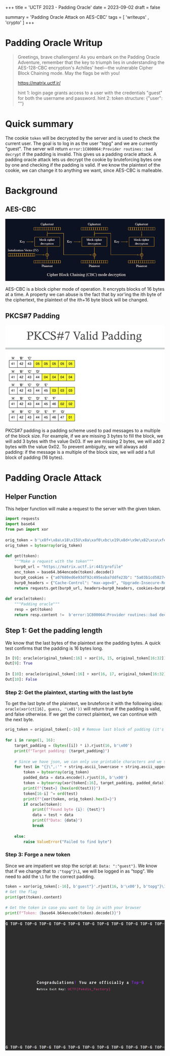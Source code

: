 +++
title = 'UCTF 2023 - Padding Oracle'
date = 2023-09-02
draft = false

summary = 'Padding Oracle Attack on AES-CBC'
tags = [ 'writeups' , 'crypto' ]
+++
# Padding Oracle Writup

> Greetings, brave challengers! As you embark on the Padding Oracle Adventure, remember that the key to triumph lies in understanding the AES-128-CBC encryption's Achilles' heel—the vulnerable Cipher Block Chaining mode. May the flags be with you!
>
> https://matrix.uctf.ir/
>
> hint 1: login page grants access to a user with the credentials "guest" for both the username and password. hint 2: token structure: {"user": ""}


# Quick summary
The cookie `token` will be decrypted by the server and is used to check the current user. 
The goal is to log in as the user "topg" and we are currently "guest". 
The server will return `error:1C800064:Provider routines::bad decrypt` if the padding is invalid. 
This gives us a padding oracle attack.
A padding oracle attack lets us decrypt the cookie by bruteforcing bytes one by one and checking if the padding is valid.
If we know the plaintext of the cookie, we can change it to anything we want, since AES-CBC is malleable.

# Background
## AES-CBC
![Image of AES-CBC Mode](CBC-mode.png)

AES-CBC is a block cipher mode of operation.
It encrypts blocks of 16 bytes at a time.
A property we can abuse is the fact that by xor'ing the ith byte of the ciphertext, the plaintext of the ith+16 byte block will be changed.

## PKCS#7 Padding

![Image of PKCS#7 Paddding](PKCS7-Padding.png)

PKCS#7 padding is a padding scheme used to pad messages to a multiple of the block size.
For example, if we are missing 3 bytes to fill the block, we will add 3 bytes with the value 0x03.
If we are missing 2 bytes, we will add 2 bytes with the value 0x02.
To prevent ambiguity, we will always add padding: if the message is a multiple of the block size, we will add a full block of padding (16 bytes).

# Padding Oracle Attack
## Helper Function
This helper function will make a request to the server with the given token.

```python
import requests
import base64
from pwn import xor

orig_token = b'\x8f+\x8a\x18\x15U\x8a\xaf0\xbc\x19\x8d+\x9e\x82\xca\xfe\xd3%\xc8\xdc\xa3\xfa\r\x85\x03\xe3\xf8"G-]\x9aJ\xecN\x1c\xfc\xf5~\xa2\xba\x84\xf4cz\x9f\x15'
orig_token = bytearray(orig_token)

def get(token):
    """Make a request with the token"""
    burp0_url = "https://matrix.uctf.ir:443/profile"
    enc_token = base64.b64encode(token).decode()
    burp0_cookies = {"a07680ed6e93df92c495eaba7ddfe23b": "5a03b1cd582744aec25f4bb1503a701a", "token": enc_token}
    burp0_headers = {"Cache-Control": "max-age=0", "Upgrade-Insecure-Requests": "1", "User-Agent": "Mozilla/5.0 (Windows NT 10.0; Win64; x64) AppleWebKit/537.36 (KHTML, like Gecko) Chrome/115.0.5790.171 Safari/537.36", "Accept": "text/html,application/xhtml+xml,application/xml;q=0.9,image/avif,image/webp,image/apng,*/*;q=0.8,application/signed-exchange;v=b3;q=0.7", "Sec-Fetch-Site": "same-origin", "Sec-Fetch-Mode": "navigate", "Sec-Fetch-User": "?1", "Sec-Fetch-Dest": "document", "Sec-Ch-Ua": "", "Sec-Ch-Ua-Mobile": "?0", "Sec-Ch-Ua-Platform": "\"\"", "Referer": "https://matrix.uctf.ir/login", "Accept-Encoding": "gzip, deflate", "Accept-Language": "en-US,en;q=0.9"}
    return requests.get(burp0_url, headers=burp0_headers, cookies=burp0_cookies)

def oracle(token):
    """Padding oracle"""
    resp = get(token)
    return resp.content !=  b'error:1C800064:Provider routines::bad decrypt'
```

## Step 1: Get the padding length

We know that the last bytes of the plaintext are the padding bytes.
A quick test confirms that the padding is 16 bytes long.

```python
In [9]: oracle(original_token[:16] + xor(16, 15, original_token[16:32]) + original_token[32:])
Out[9]: True

In [10]: oracle(original_token[:16] + xor(16, 17, original_token[16:32]) + original_token[32:])
Out[10]: False
```

### Step 2: Get the plaintext, starting with the last byte
To get the last byte of the plaintext, we bruteforce it with the following idea:
`oracle(xor(ct[16], guess, '\x01'))` will return true if the padding is valid, and false otherwise.
If we get the correct plaintext, we can continue with the next byte.

```python
orig_token = original_token[:-16] # Remove last block of padding (it's the 16 byte padding)

for i in range(1, 16):
    target_padding = (bytes([i]) * i).rjust(16, b'\x00')
    print(f"Target padding: {target_padding}")

    # Since we have json, we can only use printable characters and we start with common values first
    for test in "{}\",:'" + string.ascii_lowercase + string.ascii_uppercase + string.digits + string.punctuation:
        token = bytearray(orig_token)
        padded_data = data.encode().rjust(16, b'\x00')
        token = bytearray(xor(token[:16], target_padding, padded_data)) + token[16:]
        print(f"{test=} {hex(ord(test))}")
        token[16-i] ^= ord(test)
        print(f"{xor(token, orig_token).hex()=}")
        if oracle(token):
            print(f"Found byte {i}: {test}")
            data = test + data
            print(f"Data: {data}")
            break
    
    else:
        raise ValueError("Failed to find byte")
```

### Step 3: Forge a new token
Since we are impatient we stop the script at: `Data: ":"guest"}`.
We know that if we change that to `:"topg"}\1`, we will be logged in as "topg". 
We need to add the `\1` for the correct padding.

```python
token = xor(orig_token[:-16], b'guest"}'.rjust(16, b'\x00'), b'topg"}\1'.rjust(16, b'\x00')) + orig_token[-16:]
# Get the flag
print(get(token).content)

# Get the token in case you want to log in with your browser
print(f"Token: {base64.b64encode(token).decode()}")
```

![Image of our victory](Topg.png)


